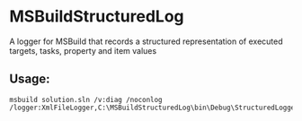 # MSBuildStructuredLog
A logger for MSBuild that records a structured representation of executed targets, tasks, property and item values

## Usage: 

```
msbuild solution.sln /v:diag /noconlog /logger:XmlFileLogger,C:\MSBuildStructuredLog\bin\Debug\StructuredLogger.dll;buildlog1.xml
```
